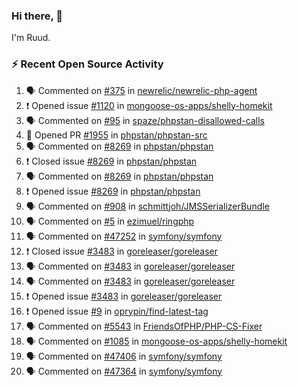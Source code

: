 ### Hi there, 👋

I'm Ruud.
 
### :zap: Recent Open Source Activity

<!--START_SECTION:activity-->
1. 🗣 Commented on [#375](https://github.com/newrelic/newrelic-php-agent/issues/375) in [newrelic/newrelic-php-agent](https://github.com/newrelic/newrelic-php-agent)
2. ❗️ Opened issue [#1120](https://github.com/mongoose-os-apps/shelly-homekit/issues/1120) in [mongoose-os-apps/shelly-homekit](https://github.com/mongoose-os-apps/shelly-homekit)
3. 🗣 Commented on [#95](https://github.com/spaze/phpstan-disallowed-calls/issues/95) in [spaze/phpstan-disallowed-calls](https://github.com/spaze/phpstan-disallowed-calls)
4. 💪 Opened PR [#1955](https://github.com/phpstan/phpstan-src/pull/1955) in [phpstan/phpstan-src](https://github.com/phpstan/phpstan-src)
5. 🗣 Commented on [#8269](https://github.com/phpstan/phpstan/issues/8269) in [phpstan/phpstan](https://github.com/phpstan/phpstan)
6. ❗️ Closed issue [#8269](https://github.com/phpstan/phpstan/issues/8269) in [phpstan/phpstan](https://github.com/phpstan/phpstan)
7. 🗣 Commented on [#8269](https://github.com/phpstan/phpstan/issues/8269) in [phpstan/phpstan](https://github.com/phpstan/phpstan)
8. ❗️ Opened issue [#8269](https://github.com/phpstan/phpstan/issues/8269) in [phpstan/phpstan](https://github.com/phpstan/phpstan)
9. 🗣 Commented on [#908](https://github.com/schmittjoh/JMSSerializerBundle/issues/908) in [schmittjoh/JMSSerializerBundle](https://github.com/schmittjoh/JMSSerializerBundle)
10. 🗣 Commented on [#5](https://github.com/ezimuel/ringphp/issues/5) in [ezimuel/ringphp](https://github.com/ezimuel/ringphp)
11. 🗣 Commented on [#47252](https://github.com/symfony/symfony/issues/47252) in [symfony/symfony](https://github.com/symfony/symfony)
12. ❗️ Closed issue [#3483](https://github.com/goreleaser/goreleaser/issues/3483) in [goreleaser/goreleaser](https://github.com/goreleaser/goreleaser)
13. 🗣 Commented on [#3483](https://github.com/goreleaser/goreleaser/issues/3483) in [goreleaser/goreleaser](https://github.com/goreleaser/goreleaser)
14. 🗣 Commented on [#3483](https://github.com/goreleaser/goreleaser/issues/3483) in [goreleaser/goreleaser](https://github.com/goreleaser/goreleaser)
15. ❗️ Opened issue [#3483](https://github.com/goreleaser/goreleaser/issues/3483) in [goreleaser/goreleaser](https://github.com/goreleaser/goreleaser)
16. ❗️ Opened issue [#9](https://github.com/oprypin/find-latest-tag/issues/9) in [oprypin/find-latest-tag](https://github.com/oprypin/find-latest-tag)
17. 🗣 Commented on [#5543](https://github.com/FriendsOfPHP/PHP-CS-Fixer/issues/5543) in [FriendsOfPHP/PHP-CS-Fixer](https://github.com/FriendsOfPHP/PHP-CS-Fixer)
18. 🗣 Commented on [#1085](https://github.com/mongoose-os-apps/shelly-homekit/issues/1085) in [mongoose-os-apps/shelly-homekit](https://github.com/mongoose-os-apps/shelly-homekit)
19. 🗣 Commented on [#47406](https://github.com/symfony/symfony/issues/47406) in [symfony/symfony](https://github.com/symfony/symfony)
20. 🗣 Commented on [#47364](https://github.com/symfony/symfony/issues/47364) in [symfony/symfony](https://github.com/symfony/symfony)
<!--END_SECTION:activity-->

